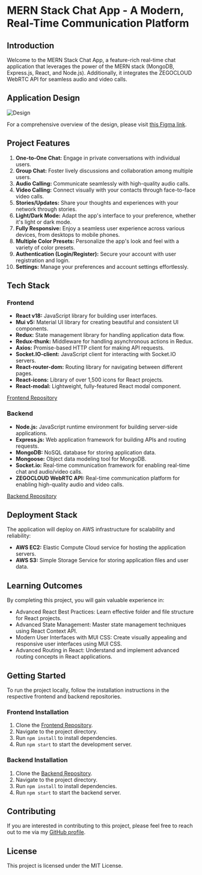 # MERN Stack Chat App - A Modern, Real-Time Communication Platform

## Introduction

Welcome to the MERN Stack Chat App, a feature-rich real-time chat application that leverages the power of the MERN stack (MongoDB, Express.js, React, and Node.js). Additionally, it integrates the ZEGOCLOUD WebRTC API for seamless audio and video calls.

## Application Design

![Design](https://lh3.googleusercontent.com/pw/ADCreHd4xxVX42LzC6v7vyYtRQDus5IbMWJ7sq7Fq6PHU-SGQGFbCVg8LSnMH05Z-JKlmLdgAT1AzocIP9nkfLhZgiW8OHoZamM2x-JaP9Wt1ENYjKMkIt2VU1bTtzOYj3wZFfUFk4_on_bdT5Dj1lAb4ILUnj7iTAdGuqBwzaOuWLfd6xbRNqIDq1Z-jo9GopqrN5VymKsaj2Y6gHgDlvUrBGt3hxT2VuE-hD-ILCZtu0p2r_WKt6kw1sk52XdbHUo4GS2Jcod3iophGqFcs0VAFMoQFhdT81WjXsCLmckd6CPePL9VzB0X0yV8e6c3Js_7bwrfwfkBB6xqmsCWkt6iMGOWBP-EWj_MnZGWf-ivJcbmdwdNeUPuIdcvT21Yb5ClsibkMgP9VV4YQeiWGMcDXj9ddLUfuzqCbFzhz8xi4Eq1OWTgdLch5WTs653YWIzEKSu_dgurzrzVdS8D0EpMJgjIxuYEW0XhkgiX8uq34GS6nd7HZ3YfgCgtvTm6GKz60tE24iaAIRNOBkIG4KMKMP-9Yeblw3lNTVPKRvUUuQHreqfTw2ElUdDF_j5lsV2rhKqfxncn7s0sfCuT0hitEj3QPzNw3yGOHa0fFEfBhpQYJ4VTPylMwHvqp2A-ZyaZUBTka8OnSu2B9NHFJ9qk22UUYjjRMxPw2Qa1cjkE8a_iMEZFpHprX0k8aG3bNxmtJY89Wedfw8cymMec4BqxDOo1mVDODorc36z1ad6cGeLewk9ZCihY00UpeMylSxtAd_m7YpdMxM7tfn5uhSJAvNBBbXsaO0mjvEamEm_XgI12-ew4bRo9JVs5uJmBk8xomNZ99JvDwyndJysFBV-w_ThiwmNzDOJmycdAJyjY-POhNMNzhs-igMjS2oU-vLj-Vhwy9Q=w1280-h831-s-no-gm?authuser=0)

For a comprehensive overview of the design, please visit [this Figma link](https://www.figma.com/file/cX28GcBPy6dz7NvyBYUaJy/CM-Chat-App?type=design&node-id=0%3A1&mode=design&t=6BkRU3iA7uMccz9s-1).

## Project Features

1. **One-to-One Chat:** Engage in private conversations with individual users.
2. **Group Chat:** Foster lively discussions and collaboration among multiple users.
3. **Audio Calling:** Communicate seamlessly with high-quality audio calls.
4. **Video Calling:** Connect visually with your contacts through face-to-face video calls.
5. **Stories/Updates:** Share your thoughts and experiences with your network through stories.
6. **Light/Dark Mode:** Adapt the app's interface to your preference, whether it's light or dark mode.
7. **Fully Responsive:** Enjoy a seamless user experience across various devices, from desktops to mobile phones.
8. **Multiple Color Presets:** Personalize the app's look and feel with a variety of color presets.
9. **Authentication (Login/Register):** Secure your account with user registration and login.
10. **Settings:** Manage your preferences and account settings effortlessly.

## Tech Stack

### Frontend

- **React v18:** JavaScript library for building user interfaces.
- **Mui v5:** Material UI library for creating beautiful and consistent UI components.
- **Redux:** State management library for handling application data flow.
- **Redux-thunk:** Middleware for handling asynchronous actions in Redux.
- **Axios:** Promise-based HTTP client for making API requests.
- **Socket.IO-client:** JavaScript client for interacting with Socket.IO servers.
- **React-router-dom:** Routing library for navigating between different pages.
- **React-icons:** Library of over 1,500 icons for React projects.
- **React-modal:** Lightweight, fully-featured React modal component.

[Frontend Repository](https://github.com/sachinpandeygurh/mernStackChatApp/tree/main/frontend)

### Backend

- **Node.js:** JavaScript runtime environment for building server-side applications.
- **Express.js:** Web application framework for building APIs and routing requests.
- **MongoDB:** NoSQL database for storing application data.
- **Mongoose:** Object data modeling tool for MongoDB.
- **Socket.io:** Real-time communication framework for enabling real-time chat and audio/video calls.
- **ZEGOCLOUD WebRTC API:** Real-time communication platform for enabling high-quality audio and video calls.

[Backend Repository](https://github.com/sachinpandeygurh/mernStackChatApp/tree/main/backend)

## Deployment Stack

The application will deploy on AWS infrastructure for scalability and reliability:

- **AWS EC2:** Elastic Compute Cloud service for hosting the application servers.
- **AWS S3:** Simple Storage Service for storing application files and user data.

## Learning Outcomes

By completing this project, you will gain valuable experience in:

- Advanced React Best Practices: Learn effective folder and file structure for React projects.
- Advanced State Management: Master state management techniques using React Context API.
- Modern User Interfaces with MUI CSS: Create visually appealing and responsive user interfaces using MUI CSS.
- Advanced Routing in React: Understand and implement advanced routing concepts in React applications.

## Getting Started

To run the project locally, follow the installation instructions in the respective frontend and backend repositories.

### Frontend Installation

1. Clone the [Frontend Repository](https://github.com/sachinpandeygurh/mernStackChatApp/tree/main/frontend).
2. Navigate to the project directory.
3. Run `npm install` to install dependencies.
4. Run `npm start` to start the development server.

### Backend Installation

1. Clone the [Backend Repository](https://github.com/sachinpandeygurh/mernStackChatApp/tree/main/backend).
2. Navigate to the project directory.
3. Run `npm install` to install dependencies.
4. Run `npm start` to start the backend server.

## Contributing

If you are interested in contributing to this project, please feel free to reach out to me via my [GitHub profile](https://github.com/sachinpandeygurh).

## License

This project is licensed under the MIT License.

